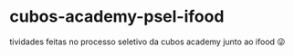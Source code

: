 # cubos-academy-psel-ifood

tividades feitas no processo seletivo da cubos academy junto ao ifood 😜
